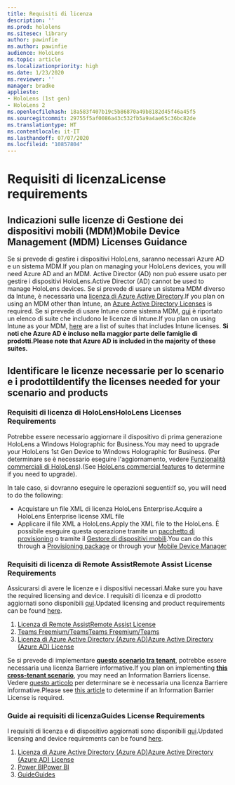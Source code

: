 ```yaml
---
title: Requisiti di licenza
description: ''
ms.prod: hololens
ms.sitesec: library
author: pawinfie
ms.author: pawinfie
audience: HoloLens
ms.topic: article
ms.localizationpriority: high
ms.date: 1/23/2020
ms.reviewer: ''
manager: bradke
appliesto:
- HoloLens (1st gen)
- HoloLens 2
ms.openlocfilehash: 18a583f407b19c5b86870a49b8182d45f46a45f5
ms.sourcegitcommit: 29755f5af0086a43c532fb5a9a4ae65c36bc82de
ms.translationtype: HT
ms.contentlocale: it-IT
ms.lasthandoff: 07/07/2020
ms.locfileid: "10857804"
---
```

# <span data-ttu-id="8bbb9-102">Requisiti di licenza</span><span class="sxs-lookup"><span data-stu-id="8bbb9-102">License requirements</span></span>

## <span data-ttu-id="8bbb9-103">Indicazioni sulle licenze di Gestione dei dispositivi mobili (MDM)</span><span class="sxs-lookup"><span data-stu-id="8bbb9-103">Mobile Device Management (MDM) Licenses Guidance</span></span>

<span data-ttu-id="8bbb9-104">Se si prevede di gestire i dispositivi HoloLens, saranno necessari Azure AD e un sistema MDM.</span><span class="sxs-lookup"><span data-stu-id="8bbb9-104">If you plan on managing your HoloLens devices, you will need Azure AD and an MDM.</span></span> <span data-ttu-id="8bbb9-105">Active Director (AD) non può essere usato per gestire i dispositivi HoloLens.</span><span class="sxs-lookup"><span data-stu-id="8bbb9-105">Active Director (AD) cannot be used to manage HoloLens devices.</span></span>
<span data-ttu-id="8bbb9-106">Se si prevede di usare un sistema MDM diverso da Intune, è necessaria una [licenza di Azure Active Directory](https://docs.microsoft.com/azure/active-directory/fundamentals/active-directory-whatis).</span><span class="sxs-lookup"><span data-stu-id="8bbb9-106">If you plan on using an MDM other than Intune, an [Azure Active Directory Licenses](https://docs.microsoft.com/azure/active-directory/fundamentals/active-directory-whatis) is required.</span></span>
<span data-ttu-id="8bbb9-107">Se si prevede di usare Intune come sistema MDM, [qui](https://docs.microsoft.com/intune/fundamentals/licenses) è riportato un elenco di suite che includono le licenze di Intune.</span><span class="sxs-lookup"><span data-stu-id="8bbb9-107">If you plan on using Intune as your MDM,  [here](https://docs.microsoft.com/intune/fundamentals/licenses) are a list of suites that includes Intune licenses.</span></span> **<span data-ttu-id="8bbb9-108">Si noti che Azure AD è incluso nella maggior parte delle famiglie di prodotti.</span><span class="sxs-lookup"><span data-stu-id="8bbb9-108">Please note that Azure AD is included in the majority of these suites.</span></span>**

## <span data-ttu-id="8bbb9-109">Identificare le licenze necessarie per lo scenario e i prodotti</span><span class="sxs-lookup"><span data-stu-id="8bbb9-109">Identify the licenses needed for your scenario and products</span></span>

### <span data-ttu-id="8bbb9-110">Requisiti di licenza di HoloLens</span><span class="sxs-lookup"><span data-stu-id="8bbb9-110">HoloLens Licenses Requirements</span></span>

<span data-ttu-id="8bbb9-111">Potrebbe essere necessario aggiornare il dispositivo di prima generazione HoloLens a Windows Holographic for Business.</span><span class="sxs-lookup"><span data-stu-id="8bbb9-111">You may need to upgrade your HoloLens 1st Gen Device to Windows Holographic for Business.</span></span> <span data-ttu-id="8bbb9-112">(Per determinare se è necessario eseguire l'aggiornamento, vedere [Funzionalità commerciali di HoloLens](holoLens-commercial-features.md#feature-comparison-between-editions)).</span><span class="sxs-lookup"><span data-stu-id="8bbb9-112">(See [HoloLens commercial features](holoLens-commercial-features.md#feature-comparison-between-editions) to determine if you need to upgrade).</span></span>

 <span data-ttu-id="8bbb9-113">In tale caso, si dovranno eseguire le operazioni seguenti:</span><span class="sxs-lookup"><span data-stu-id="8bbb9-113">If so, you will need to do the following:</span></span>

- <span data-ttu-id="8bbb9-114">Acquistare un file XML di licenza HoloLens Enterprise.</span><span class="sxs-lookup"><span data-stu-id="8bbb9-114">Acquire a HoloLens Enterprise license XML file</span></span>
- <span data-ttu-id="8bbb9-115">Applicare il file XML a HoloLens.</span><span class="sxs-lookup"><span data-stu-id="8bbb9-115">Apply the XML file to the HoloLens.</span></span> <span data-ttu-id="8bbb9-116">È possibile eseguire questa operazione tramite un [pacchetto di provisioning](hololens-provisioning.md) o tramite il [Gestore di dispositivi mobili](https://docs.microsoft.com/intune/configuration/holographic-upgrade).</span><span class="sxs-lookup"><span data-stu-id="8bbb9-116">You can do this through a [Provisioning package](hololens-provisioning.md) or through your [Mobile Device Manager](https://docs.microsoft.com/intune/configuration/holographic-upgrade)</span></span>

### <span data-ttu-id="8bbb9-117">Requisiti di licenza di Remote Assist</span><span class="sxs-lookup"><span data-stu-id="8bbb9-117">Remote Assist License Requirements</span></span>

<span data-ttu-id="8bbb9-118">Assicurarsi di avere le licenze e i dispositivi necessari.</span><span class="sxs-lookup"><span data-stu-id="8bbb9-118">Make sure you have the required licensing and device.</span></span> <span data-ttu-id="8bbb9-119">I requisiti di licenza e di prodotto aggiornati sono disponibili [qui](https://docs.microsoft.com/dynamics365/mixed-reality/remote-assist/requirements).</span><span class="sxs-lookup"><span data-stu-id="8bbb9-119">Updated licensing and product requirements can be found [here](https://docs.microsoft.com/dynamics365/mixed-reality/remote-assist/requirements).</span></span>

1. [<span data-ttu-id="8bbb9-120">Licenza di Remote Assist</span><span class="sxs-lookup"><span data-stu-id="8bbb9-120">Remote Assist License</span></span>](https://docs.microsoft.com/dynamics365/mixed-reality/remote-assist/buy-and-deploy-remote-assist)
1. [<span data-ttu-id="8bbb9-121">Teams Freemium/Teams</span><span class="sxs-lookup"><span data-stu-id="8bbb9-121">Teams Freemium/Teams</span></span>](https://products.office.com/microsoft-teams/free)
1. [<span data-ttu-id="8bbb9-122">Licenza di Azure Active Directory (Azure AD)</span><span class="sxs-lookup"><span data-stu-id="8bbb9-122">Azure Active Directory (Azure AD) License</span></span>](https://docs.microsoft.com/azure/active-directory/fundamentals/active-directory-whatis)

<span data-ttu-id="8bbb9-123">Se si prevede di implementare **[questo scenario tra tenant](https://docs.microsoft.com/dynamics365/mixed-reality/remote-assist/cross-tenant-overview#scenario-2-leasing-services-to-other-tenants)**, potrebbe essere necessaria una licenza Barriere informative.</span><span class="sxs-lookup"><span data-stu-id="8bbb9-123">If you plan on implementing **[this cross-tenant scenario](https://docs.microsoft.com/dynamics365/mixed-reality/remote-assist/cross-tenant-overview#scenario-2-leasing-services-to-other-tenants)**, you may need an Information Barriers license.</span></span> <span data-ttu-id="8bbb9-124">Vedere [questo articolo](https://docs.microsoft.com/dynamics365/mixed-reality/remote-assist/cross-tenant-licensing-implementation#step-1-determine-if-information-barriers-are-necessary) per determinare se è necessaria una licenza Barriere informative.</span><span class="sxs-lookup"><span data-stu-id="8bbb9-124">Please see [this article](https://docs.microsoft.com/dynamics365/mixed-reality/remote-assist/cross-tenant-licensing-implementation#step-1-determine-if-information-barriers-are-necessary) to determine if an Information Barrier License is required.</span></span>

### <span data-ttu-id="8bbb9-125">Guide ai requisiti di licenza</span><span class="sxs-lookup"><span data-stu-id="8bbb9-125">Guides License Requirements</span></span>

<span data-ttu-id="8bbb9-126">I requisiti di licenza e di dispositivo aggiornati sono disponibili [qui](https://docs.microsoft.com/dynamics365/mixed-reality/guides/requirements).</span><span class="sxs-lookup"><span data-stu-id="8bbb9-126">Updated licensing and device requirements can be found [here](https://docs.microsoft.com/dynamics365/mixed-reality/guides/requirements).</span></span>

1. [<span data-ttu-id="8bbb9-127">Licenza di Azure Active Directory (Azure AD)</span><span class="sxs-lookup"><span data-stu-id="8bbb9-127">Azure Active Directory (Azure AD) License</span></span>](https://docs.microsoft.com/azure/active-directory/fundamentals/active-directory-whatis)
1. [<span data-ttu-id="8bbb9-128">Power BI</span><span class="sxs-lookup"><span data-stu-id="8bbb9-128">Power BI</span></span>](https://powerbi.microsoft.com/desktop/)
1. [<span data-ttu-id="8bbb9-129">Guide</span><span class="sxs-lookup"><span data-stu-id="8bbb9-129">Guides</span></span>](https://docs.microsoft.com/dynamics365/mixed-reality/guides/setup)
